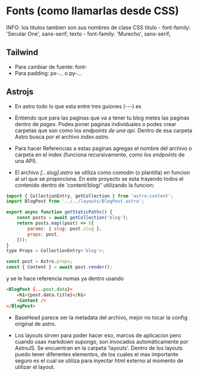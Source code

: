 # Fonts (como llamarlas desde CSS)
INFO: los titulos tambien son sus nombres de clase CSS
titulo
    - font-family: 'Secular One', sans-serif;
texto
    - font-family: 'Murecho', sans-serif;

## Tailwind
- Para cambiar de fuente: font-<fuente>
- Para padding: px-...  o  py-...

## Astrojs
- En astro todo lo que esta entre tres guiones (---) es <script></script>

- Entiendo que para las paginas que va a tener tu blog metes las paginas dentro
de _pages_. Podes poner paginas individuales o podes crear carpetas que son como los _endpoints de una api_. 
Dentro de esa carpeta Astro busca por el archivo *index.astro*.

- Para hacer Referencias a estas paginas agregas el nombre del archivo o carpeta en el index (funciona recursivamente, como los _endpoints_ de una API).

- El archivo _[...slug].astro_ se utiliza como comodin (o plantilla) en funcion al url que se proporciona. En este proyecto se esta trayendo todos el contenido dentro de 'content/blog/' utilizando la funcion:
```js
import { CollectionEntry, getCollection } from 'astro:content';
import BlogPost from '../../layouts/BlogPost.astro';

export async function getStaticPaths() {
    const posts = await getCollection('blog');
    return posts.map((post) => ({
        params: { slug: post.slug },
        props: post,
    }));
}
type Props = CollectionEntry<'blog'>;

const post = Astro.props;
const { Content } = await post.render();
```
y se le hace referencia nomas ya dentro usando
```html
<BlogPost {...post.data}>
    <h1>{post.data.title}</h1>
    <Content />
</BlogPost>
```
- BaseHead parece ser la metadata del archivo, mejor no tocar la config original de astro.

- Los layouts sirven para poder hacer eso, marcos de aplicacion pero cuando usas markdown supongo, son invocados automáticamente por AstroJS. Se encuentran en la carpeta 'layouts'. Dentro de los layouts
puedo tener diferentes elementos, de los cuales el mas importante seguro es _<slot />_ el cual se utiliza para inyectar html
externo al momento de utilizar el layout.
